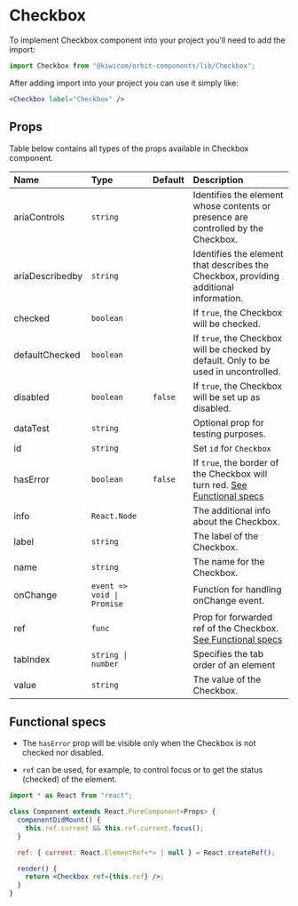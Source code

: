 # Checkbox

To implement Checkbox component into your project you'll need to add the import:

```jsx
import Checkbox from "@kiwicom/orbit-components/lib/Checkbox";
```

After adding import into your project you can use it simply like:

```jsx
<Checkbox label="Checkbox" />
```

## Props

Table below contains all types of the props available in Checkbox component.

| Name            | Type                       | Default | Description                                                                                    |
| :-------------- | :------------------------- | :------ | :--------------------------------------------------------------------------------------------- |
| ariaControls    | `string`                   |         | Identifies the element whose contents or presence are controlled by the Checkbox.              |
| ariaDescribedby | `string`                   |         | Identifies the element that describes the Checkbox, providing additional information.          |
| checked         | `boolean`                  |         | If `true`, the Checkbox will be checked.                                                       |
| defaultChecked  | `boolean`                  |         | If `true`, the Checkbox will be checked by default. Only to be used in uncontrolled.           |
| disabled        | `boolean`                  | `false` | If `true`, the Checkbox will be set up as disabled.                                            |
| dataTest        | `string`                   |         | Optional prop for testing purposes.                                                            |
| id              | `string`                   |         | Set `id` for `Checkbox`                                                                        |
| hasError        | `boolean`                  | `false` | If `true`, the border of the Checkbox will turn red. [See Functional specs](#functional-specs) |
| info            | `React.Node`               |         | The additional info about the Checkbox.                                                        |
| label           | `string`                   |         | The label of the Checkbox.                                                                     |
| name            | `string`                   |         | The name for the Checkbox.                                                                     |
| onChange        | `event => void \| Promise` |         | Function for handling onChange event.                                                          |
| ref             | `func`                     |         | Prop for forwarded ref of the Checkbox. [See Functional specs](#functional-specs)              |
| tabIndex        | `string \| number`         |         | Specifies the tab order of an element                                                          |
| value           | `string`                   |         | The value of the Checkbox.                                                                     |

## Functional specs

- The `hasError` prop will be visible only when the Checkbox is not checked nor disabled.

- `ref` can be used, for example, to control focus or to get the status (checked) of the element.

```jsx
import * as React from "react";

class Component extends React.PureComponent<Props> {
  componentDidMount() {
    this.ref.current && this.ref.current.focus();
  }

  ref: { current: React.ElementRef<*> | null } = React.createRef();

  render() {
    return <Checkbox ref={this.ref} />;
  }
}
```
